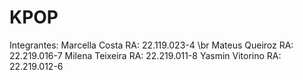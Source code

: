 # KPOP
Integrantes:
Marcella Costa    RA: 22.119.023-4 \br
Mateus Queiroz    RA: 22.219.016-7
Milena Teixeira   RA: 22.219.011-8
Yasmin Vitorino   RA: 22.219.012-6
